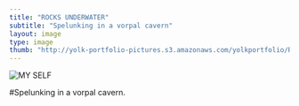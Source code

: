 ```yaml
---
title: "ROCKS UNDERWATER"
subtitle: "Spelunking in a vorpal cavern"
layout: image
type: image
thumb: "http://yolk-portfolio-pictures.s3.amazonaws.com/yolkportfolio/ROCKSUNDERWATER-thumb.jpg"
---
```



![MY SELF](https://s3.amazonaws.com/yolk-portfolio-pictures/yolkportfolio/ROCKSUNDERWATER-small.jpg)

#Spelunking in a vorpal cavern.
